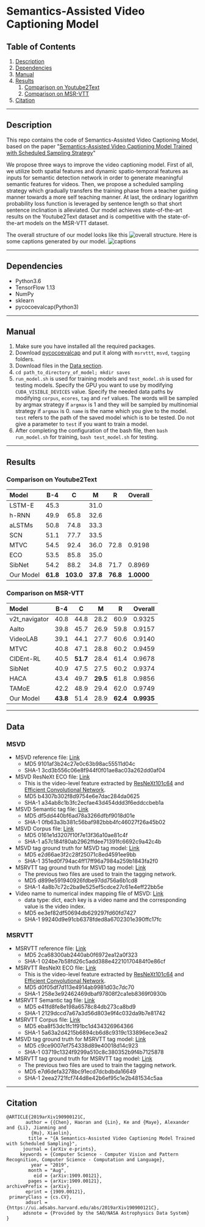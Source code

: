# Semantics-Assisted Video Captioning Model

## Table of Contents
1. [Description](#description)
2. [Dependencies](#dependencies)
3. [Manual](#manul)
4. [Results](#results)
    1. [Comparison on Youtube2Text](#cy)
    2. [Comparison on MSR-VTT](#cm)
5. [Citation](#citation)

---
## <a name="description"></a> Description

This repo contains the code of Semantics-Assisted Video Captioning Model, based on the paper 
"[Semantics-Assisted Video Captioning Model Trained with Scheduled Sampling Strategy](https://arxiv.org/abs/1909.00121)"


We propose three ways to improve the video captioning model. First of all, we utilize both spatial 
features and dynamic spatio-temporal features as inputs for semantic detection network in order
to generate meaningful semantic features for videos. Then, we propose a scheduled sampling 
strategy which gradually transfers the training phase from a teacher guiding manner towards
a more self teaching manner. At last, the ordinary logarithm probability loss function
is leveraged by sentence length so that short sentence inclination is alleviated. Our model
achieves state-of-the-art results on the Youtube2Text dataset and is competitive with the 
state-of-the-art models on the MSR-VTT dataset.



The overall structure of our model looks like this ![overall structure](https://github.com/WingsBrokenAngel/Semantics-AssistedVideoCaptioning/blob/master/photos/overall_framework.jpg).
Here is some captions generated by our model.
![captions](https://github.com/WingsBrokenAngel/Semantics-AssistedVideoCaptioning/blob/master/photos/captions.png)

---
## <a name="dependencies"></a> Dependencies
* Python3.6
* TensorFlow 1.13
* NumPy
* sklearn
* pycocoevalcap(Python3)

---
## <a name="manual"></a> Manual
1. Make sure you have installed all the required packages.
2. Download [pycocoevalcap](https://github.com/Illuminati91/pycocoevalcap.git) and put it along with `msrvttt`, `msvd`, `tagging` folders.
3. Download files in the [Data section](#data).
4. `cd path_to_directory_of_model; mkdir saves`
5. `run_model.sh` is used for training models and `test_model.sh` is used for testing models.
 Specify the GPU you want to use by modifying `CUDA_VISIBLE_DEVICES` value. Specify the needed 
 data paths by modifying `corpus`, `ecores`, `tag` and `ref` values. The words will be sampled
 by argmax strategy if `argmax` is 1 and they will be sampled by multinomial strategy if `argmax`
 is 0. `name` is the name which you give to the model. `test` refers to the path of the saved model
 which is to be tested. Do not give a parameter to `test` if you want to train a model.
 6. After completing the configuration of the bash file, then `bash run_model.sh` for training, 
 `bash test_model.sh` for testing.

---
## <a name="results"></a> Results

### <a name="cy"></a> Comparison on Youtube2Text

| Model   | B-4      | C        | M        | R        |  Overall |
| :------ | :------: | :------: | :------: | :------: | :------: |
|LSTM-E   | 45.3     |          | 31.0     |          |          |
|h-RNN    | 49.9     | 65.8     | 32.6     |          |          |
|aLSTMs   | 50.8     | 74.8     | 33.3     |          |          |
|SCN      | 51.1     | 77.7     | 33.5     |          |          |
|MTVC     | 54.5     | 92.4     | 36.0     | 72.8     | 0.9198   |
|ECO      | 53.5     | 85.8     | 35.0     |          |          |
|SibNet   | 54.2     | 88.2     | 34.8     | 71.7     | 0.8969   |
|Our Model| **61.8** |**103.0** |**37.8**  |**76.8**  |**1.0000**|

### <a name="cm"></a> Comparison on MSR-VTT

| Model       | B-4      | C        | M        | R        |  Overall |
| :------     | :------: | :------: | :------: | :------: | :------: |
|v2t_navigator| 40.8     | 44.8     | 28.2     | 60.9     | 0.9325   |
|Aalto        | 39.8     | 45.7     | 26.9     | 59.8     | 0.9157   |
|VideoLAB     | 39.1     | 44.1     | 27.7     | 60.6     | 0.9140   |
|MTVC         | 40.8     | 47.1     | 28.8     | 60.2     | 0.9459   |
|CIDEnt-RL    | 40.5     | **51.7** | 28.4     | 61.4     | 0.9678   |
|SibNet       | 40.9     | 47.5     | 27.5     | 60.2     | 0.9374   |
|HACA         | 43.4     | 49.7     | **29.5** | 61.8     | 0.9856   |
|TAMoE        | 42.2     | 48.9     | 29.4     | 62.0     | 0.9749   |
|Our Model    | **43.8** | 51.4     | 28.9     | **62.4** |**0.9935**|

---
## <a name="data"></a> Data

### <a name="dmsvd"></a> MSVD
- MSVD reference file: [Link](https://cloud.tsinghua.edu.cn/f/aafd02d8cf4f44529bbd/?dl=1)
    * MD5 9101af3b24c27e0c63b98ac55511d04c
    * SHA-1 3cd3b556c06e8f944f0f01ae8ac03a262dd0af04
- MSVD ResNeXt ECO file: [Link](https://cloud.tsinghua.edu.cn/f/8f5dfba901a34f0eb474/?dl=1)
    * This is the video-level feature extracted by 
    [ResNeXt101c64](https://github.com/taehoonlee/tensornets) and 
    [Efficient Convolutional Network](https://github.com/mzolfaghari/ECO-efficient-video-understanding).
    * MD5 b4307b302f8d9754e6e7dac284da0625
    * SHA-1 a34ab8c1b3fc2ecfae43d454ddd3f6eddccbeb1a
- MSVD Semantic tag file: [Link](https://cloud.tsinghua.edu.cn/f/d463a2eecc7645f3965d/?dl=1)
    * MD5 df5dd440bf6ad78a3266dfbf9018d01e
    * SHA-1 0fb63a3b381c56baf982bbb4fc46027f26a45b02
- MSVD Corpus file: [Link](https://cloud.tsinghua.edu.cn/f/70b264998e4d40aeb1d6/?dl=1)
    * MD5 0161e1d3207f10f7e13f36a10ae81c4f
    * SHA-1 a57c184f80ab2962ffdee71391fc6692c9a42c4b
- MSVD tag ground truth for MSVD tag model: [Link](https://cloud.tsinghua.edu.cn/f/a8149c864cf741039c0d/?dl=1)
    * MD5 e2d66ae3f2c28f25071c8ed4591ee9bb
    * SHA-1 351ed0f794ac4ff17ff96a7984a259b1843fa2f0
- MSRVTT tag ground truth for MSVD tag model: [Link](https://cloud.tsinghua.edu.cn/f/d5ee9fd74cde47feb7d6/?dl=1)
    * The previous two files are used to train the tagging network.
    * MD5 d899e591940926fdbe97dd756a6b1cd8
    * SHA-1 4a8b7c72c2ba9e525ef5cdce27c61e4eff22bb5e
- Video name to numerical index mapping file of MSVD: [Link](https://cloud.tsinghua.edu.cn/f/fb7b269de7964d56af82/?dl=1) 
    + data type: dict, each key is a video name and the corresponding
    value is the video index.
    + MD5 ee3ef82df50694db629297fd60fd7427
    + SHA-1 99240d9e91cb6378fded8a6702301e390ffc17fc 

### <a name="dmsrvtt"></a> MSRVTT
- MSRVTT reference file: [Link](https://cloud.tsinghua.edu.cn/f/5c5d25edacae415fa0bf/?dl=1)
    * MD5 2ca68300ab2440ab0f6972ea12a0f323
    * SHA-1 024be7b58fd26c5add388e42210170484f0e86cf
- MSRVTT ResNeXt ECO file: [Link](https://cloud.tsinghua.edu.cn/f/8ecb879d77db41b2b06c/?dl=1)
    * This is the video-level feature extracted by 
    [ResNeXt101c64](https://github.com/taehoonlee/tensornets) and 
    [Efficient Convolutional Network](https://github.com/mzolfaghari/ECO-efficient-video-understanding).
    * MD5 d0f05df7d113e4914ab9981d03c7dc70
    * SHA-1 258e3e92462469dbaf97808f2ca1eb8369f0930b
- MSRVTT Semantic tag file: [Link](https://cloud.tsinghua.edu.cn/f/07158bab9f7a4ba3918b/?dl=1)
    * MD5 e41fd8fe8e198a6578c84db273ca8bd9
    * SHA-1 2129dccd7a67a3d56d803e9f4c032da9b7e81742
- MSRVTT Corpus file: [Link](https://cloud.tsinghua.edu.cn/f/97cb4f640f194731a550/?dl=1)
    * MD5 eba8f53dc1fc1f91bc1d434326964366
    * SHA-1 5a63a2d4215b6894cb6d8c9319c133896ece3ea2
- MSVD tag ground truth for MSRVTT tag model: [Link](https://cloud.tsinghua.edu.cn/f/5d411b6e16f64da58bb5/?dl=1)
    * MD5 c9ce9007ef754338d89e40018d14c923
    * SHA-1 03719c1324f9299a510c8c380352b9f4b7125878
- MSRVTT tag ground truth for MSRVTT tag model: [Link](https://cloud.tsinghua.edu.cn/f/831616470b344dec9de0/?dl=1)
    * The previous two files are used to train the tagging network.
    * MD5 e7d6defa3278bc91ecd7dcbdbda16649
    * SHA-1 2eea2721fcf744d8e42b6ef95c1e2b481534c5aa

---
## <a name="citation"></a> Citation

    @ARTICLE{2019arXiv190900121C,
           author = {{Chen}, Haoran and {Lin}, Ke and {Maye}, Alexander and {Li}, Jianming and
             {Hu}, Xiaolin},
            title = "{A Semantics-Assisted Video Captioning Model Trained with Scheduled Sampling}",
          journal = {arXiv e-prints},
         keywords = {Computer Science - Computer Vision and Pattern Recognition, Computer Science - Computation and Language},
             year = "2019",
            month = "Aug",
              eid = {arXiv:1909.00121},
            pages = {arXiv:1909.00121},
    archivePrefix = {arXiv},
           eprint = {1909.00121},
     primaryClass = {cs.CV},
           adsurl = {https://ui.adsabs.harvard.edu/abs/2019arXiv190900121C},
          adsnote = {Provided by the SAO/NASA Astrophysics Data System}
    }


